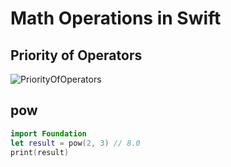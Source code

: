 # Math Operations in Swift

## Priority of Operators

![PriorityOfOperators](PriorityOfOperators.png)

## pow

```swift
import Foundation
let result = pow(2, 3) // 8.0
print(result)
```